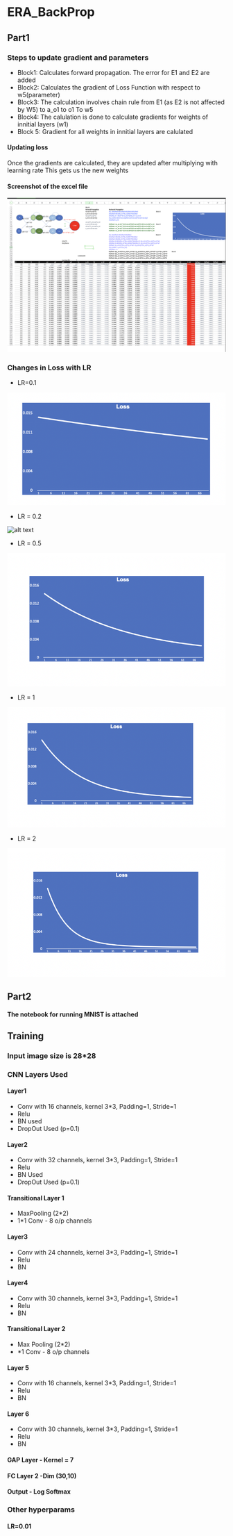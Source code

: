 # ERA_BackProp

## Part1

### Steps to update gradient and parameters

 *  Block1: Calculates forward propagation. The error for E1 and E2 are added
 *  Block2: Calculates the gradient of Loss Function with respect to w5(parameter)
 *  Block3: The calculation involves chain rule from E1 (as E2 is not affected by W5) to a_o1 to o1 To w5
 *  Block4: The calulation is done to calculate gradients for weights of innitial layers (w1)
 *  Block 5: Gradient for all weights in innitial layers are calulated

#### Updating loss
Once the gradients are calculated, they are updated after multiplying with learning rate
This gets us the new weights

#### Screenshot of the excel file
![alt text](https://github.com/SpandanPan/ERA-V2-S5/blob/main/S6/Backprop.png?raw=true)

### Changes in Loss with LR
 *  LR=0.1

   
![alt text](https://github.com/SpandanPan/ERA-V2-S5/blob/main/S6/BackProp_LR-0.1.png?raw=true)
 *  LR = 0.2

   
![alt text](https://github.com/SpandanPan/ERA-V2-S5/blob/main/S6/BackProp_LR-0.2.png?raw=true)
 *  LR = 0.5


![alt text](https://github.com/SpandanPan/ERA-V2-S5/blob/main/S6/BackProp_LR-0.5.png?raw=true)
 *  LR = 1


![alt text](https://github.com/SpandanPan/ERA-V2-S5/blob/main/S6/BackProp_LR-1.png?raw=true)
 *  LR = 2


![alt text](https://github.com/SpandanPan/ERA-V2-S5/blob/main/S6/BackProp_LR-2.png?raw=true)

## Part2

#### The notebook for running MNIST is attached

## Training
### Input image size is 28*28
### CNN Layers Used

#### Layer1  
 * Conv with 16 channels, kernel 3*3, Padding=1, Stride=1
 * Relu
 * BN used
 * DropOut Used (p=0.1)

#### Layer2  
 * Conv with 32 channels, kernel 3*3, Padding=1, Stride=1
 * Relu
 * BN Used
 * DropOut Used (p=0.1)

#### Transitional Layer 1
 * MaxPooling (2*2)
 * 1*1 Conv - 8 o/p channels

####  Layer3 
 * Conv with 24 channels, kernel 3*3, Padding=1, Stride=1
 * Relu
 * BN
#### Layer4
 * Conv with 30 channels, kernel 3*3, Padding=1, Stride=1
 * Relu
 * BN
#### Transitional Layer 2
 * Max Pooling (2*2)
 * *1 Conv - 8 o/p channels

#### Layer 5 
 * Conv with 16 channels, kernel 3*3, Padding=1, Stride=1
 * Relu
 * BN

#### Layer 6
 * Conv with 30 channels, kernel 3*3, Padding=1, Stride=1
 * Relu
 * BN

#### GAP Layer  - Kernel = 7
#### FC Layer 2 -Dim (30,10)
#### Output - Log Softmax

### Other hyperparams
#### LR=0.01

